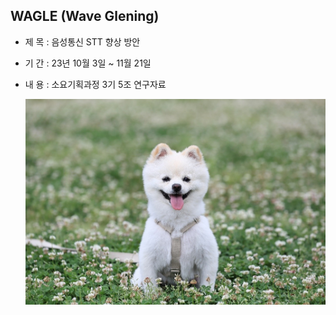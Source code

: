 ## WAGLE (Wave Glening)
* 제 목 : 음성통신 STT 향상 방안  
* 기 간 : 23년 10월 3일 ~ 11월 21일
* 내 용 : 소요기획과정 3기 5조 연구자료

  <img src='강아지01.jpg'>
